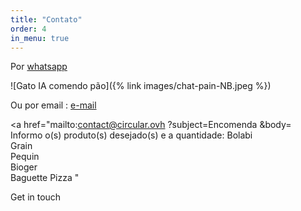 ```yaml
---
title: "Contato"
order: 4
in_menu: true
---
```

Por [whatsapp](https://wa.me/5581999555858)

![Gato IA comendo pão]({% link images/chat-pain-NB.jpeg %})

Ou por email : [e-mail](mailto:contact@circular.ovh) 

<a href="mailto:contact@circular.ovh
  ?subject=Encomenda
  &body=
Informo o(s) produto(s) desejado(s) e a quantidade:
Bolabi 	
Grain 	
Pequin 	
Bioger 	
Baguette
Pizza
"
>
  Get in touch
</a> 